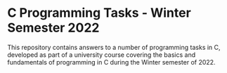 # C Programming Tasks - Winter Semester 2022

This repository contains answers to a number of programming tasks in C, developed as part of a university course covering the basics and fundamentals of programming in C during the Winter semester of 2022.
